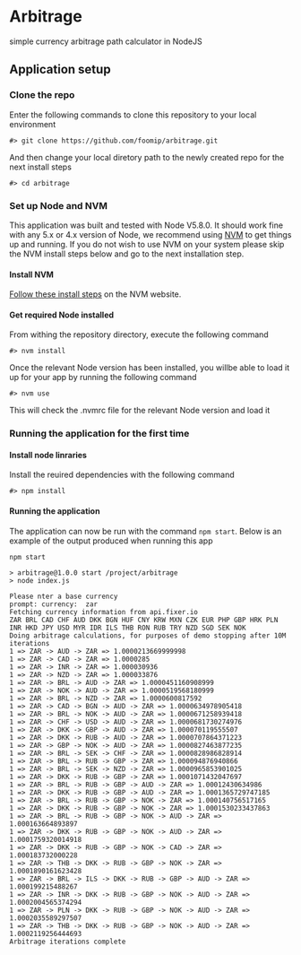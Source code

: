 # Arbitrage
simple currency arbitrage path calculator in NodeJS

## Application setup

### Clone the repo
Enter the following commands to clone this repository to your local environment
```
#> git clone https://github.com/foomip/arbitrage.git
```
And then change your local diretory path to the newly created repo for the next install steps
```
#> cd arbitrage
```

### Set up Node and NVM
This application was built and tested with Node V5.8.0. It should work fine with any 5.x or 4.x version of Node, we recommend using
[NVM](https://github.com/creationix/nvm) to get things up and running. If you do not wish to use NVM on your system please skip the
NVM install steps below and go to the next installation step.

#### Install NVM
[Follow these install steps](https://github.com/creationix/nvm#install-script) on the NVM website.

#### Get required Node installed
From withing the repository directory, execute the following command
```
#> nvm install
```
Once the relevant Node version has been installed, you willbe able to load it up for your app by running the following command
```
#> nvm use
```
This will check the .nvmrc file for the relevant Node version and load it

### Running the application for the first time
#### Install node linraries
Install the reuired dependencies with the following command
```
#> npm install
```

#### Running the application
The application can now be run with the command `npm start`. Below is an example of the output produced when running this app
```
npm start

> arbitrage@1.0.0 start /project/arbitrage
> node index.js

Please nter a base currency
prompt: currency:  zar
Fetching currency information from api.fixer.io
ZAR BRL CAD CHF AUD DKK BGN HUF CNY KRW MXN CZK EUR PHP GBP HRK PLN INR HKD JPY USD MYR IDR ILS THB RON RUB TRY NZD SGD SEK NOK
Doing arbitrage calculations, for purposes of demo stopping after 10M iterations
1 => ZAR -> AUD -> ZAR => 1.0000213669999998
1 => ZAR -> CAD -> ZAR => 1.0000285
1 => ZAR -> INR -> ZAR => 1.000030936
1 => ZAR -> NZD -> ZAR => 1.000033876
1 => ZAR -> BRL -> AUD -> ZAR => 1.0000451160908999
1 => ZAR -> NOK -> AUD -> ZAR => 1.0000519568180999
1 => ZAR -> BRL -> NZD -> ZAR => 1.0000600817592
1 => ZAR -> CAD -> BGN -> AUD -> ZAR => 1.0000634978905418
1 => ZAR -> BRL -> NOK -> AUD -> ZAR => 1.0000671258939418
1 => ZAR -> CHF -> USD -> AUD -> ZAR => 1.0000681730274976
1 => ZAR -> DKK -> GBP -> AUD -> ZAR => 1.000070119555507
1 => ZAR -> DKK -> RUB -> AUD -> ZAR => 1.0000707864371223
1 => ZAR -> GBP -> NOK -> AUD -> ZAR => 1.0000827463877235
1 => ZAR -> BRL -> SEK -> CHF -> ZAR => 1.0000828986828914
1 => ZAR -> BRL -> RUB -> GBP -> ZAR => 1.000094876940866
1 => ZAR -> BRL -> SEK -> NZD -> ZAR => 1.0000965853901025
1 => ZAR -> DKK -> RUB -> GBP -> ZAR => 1.0001071432047697
1 => ZAR -> BRL -> RUB -> GBP -> AUD -> ZAR => 1.00012430634986
1 => ZAR -> DKK -> RUB -> GBP -> AUD -> ZAR => 1.0001365729747185
1 => ZAR -> BRL -> RUB -> GBP -> NOK -> ZAR => 1.000140756517165
1 => ZAR -> DKK -> RUB -> GBP -> NOK -> ZAR => 1.0001530233437863
1 => ZAR -> BRL -> RUB -> GBP -> NOK -> AUD -> ZAR => 1.000163664893897
1 => ZAR -> DKK -> RUB -> GBP -> NOK -> AUD -> ZAR => 1.0001759320014918
1 => ZAR -> DKK -> RUB -> GBP -> NOK -> CAD -> ZAR => 1.000183732000228
1 => ZAR -> THB -> DKK -> RUB -> GBP -> NOK -> ZAR => 1.0001890161623428
1 => ZAR -> BRL -> ILS -> DKK -> RUB -> GBP -> AUD -> ZAR => 1.000199215488267
1 => ZAR -> INR -> DKK -> RUB -> GBP -> NOK -> AUD -> ZAR => 1.0002004565374294
1 => ZAR -> PLN -> DKK -> RUB -> GBP -> NOK -> AUD -> ZAR => 1.0002035589297507
1 => ZAR -> THB -> DKK -> RUB -> GBP -> NOK -> AUD -> ZAR => 1.0002119256444693
Arbitrage iterations complete
```
